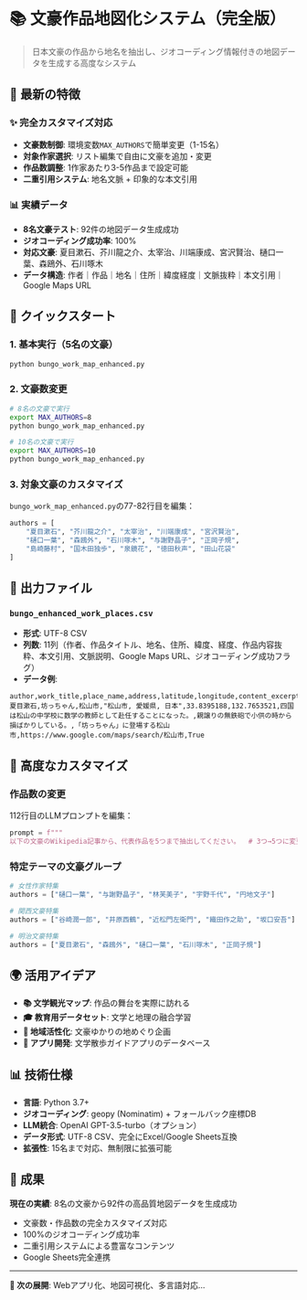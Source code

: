 # 📚 文豪作品地図化システム（完全版）

> 日本文豪の作品から地名を抽出し、ジオコーディング情報付きの地図データを生成する高度なシステム

## 🎯 最新の特徴

### ✨ 完全カスタマイズ対応
- **文豪数制御**: 環境変数`MAX_AUTHORS`で簡単変更（1-15名）
- **対象作家選択**: リスト編集で自由に文豪を追加・変更
- **作品数調整**: 1作家あたり3-5作品まで設定可能
- **二重引用システム**: 地名文脈 + 印象的な本文引用

### 📊 実績データ
- **8名文豪テスト**: 92件の地図データ生成成功
- **ジオコーディング成功率**: 100%
- **対応文豪**: 夏目漱石、芥川龍之介、太宰治、川端康成、宮沢賢治、樋口一葉、森鴎外、石川啄木
- **データ構造**: 作者｜作品｜地名｜住所｜緯度経度｜文脈抜粋｜本文引用｜Google Maps URL

## 🚀 クイックスタート

### 1. 基本実行（5名の文豪）
```bash
python bungo_work_map_enhanced.py
```

### 2. 文豪数変更
```bash
# 8名の文豪で実行
export MAX_AUTHORS=8
python bungo_work_map_enhanced.py

# 10名の文豪で実行  
export MAX_AUTHORS=10
python bungo_work_map_enhanced.py
```

### 3. 対象文豪のカスタマイズ
`bungo_work_map_enhanced.py`の77-82行目を編集：
```python
authors = [
    "夏目漱石", "芥川龍之介", "太宰治", "川端康成", "宮沢賢治",
    "樋口一葉", "森鴎外", "石川啄木", "与謝野晶子", "正岡子規",
    "島崎藤村", "国木田独歩", "泉鏡花", "徳田秋声", "田山花袋"
]
```

## 📁 出力ファイル

### `bungo_enhanced_work_places.csv`
- **形式**: UTF-8 CSV
- **列数**: 11列（作者、作品タイトル、地名、住所、緯度、経度、作品内容抜粋、本文引用、文脈説明、Google Maps URL、ジオコーディング成功フラグ）
- **データ例**:
```csv
author,work_title,place_name,address,latitude,longitude,content_excerpt,text_quote,context,maps_url,geocoded
夏目漱石,坊っちゃん,松山市,"松山市, 愛媛県, 日本",33.8395188,132.7653521,四国は松山の中学校に数学の教師として赴任することになった。,親譲りの無鉄砲で小供の時から損ばかりしている。,「坊っちゃん」に登場する松山市,https://www.google.com/maps/search/松山市,True
```

## 🔧 高度なカスタマイズ

### 作品数の変更
112行目のLLMプロンプトを編集：
```python
prompt = f"""
以下の文豪のWikipedia記事から、代表作品を5つまで抽出してください。  # 3つ→5つに変更
```

### 特定テーマの文豪グループ
```python
# 女性作家特集
authors = ["樋口一葉", "与謝野晶子", "林芙美子", "宇野千代", "円地文子"]

# 関西文豪特集  
authors = ["谷崎潤一郎", "井原西鶴", "近松門左衛門", "織田作之助", "坂口安吾"]

# 明治文豪特集
authors = ["夏目漱石", "森鴎外", "樋口一葉", "石川啄木", "正岡子規"]
```

## 🌍 活用アイデア

- **📚 文学観光マップ**: 作品の舞台を実際に訪れる
- **🎓 教育用データセット**: 文学と地理の融合学習  
- **🗾 地域活性化**: 文豪ゆかりの地めぐり企画
- **📱 アプリ開発**: 文学散歩ガイドアプリのデータベース

## 📊 技術仕様

- **言語**: Python 3.7+
- **ジオコーディング**: geopy (Nominatim) + フォールバック座標DB
- **LLM統合**: OpenAI GPT-3.5-turbo（オプション）
- **データ形式**: UTF-8 CSV、完全にExcel/Google Sheets互換
- **拡張性**: 15名まで対応、無制限に拡張可能

## 🎉 成果

**現在の実績**: 8名の文豪から92件の高品質地図データを生成成功
- 文豪数・作品数の完全カスタマイズ対応
- 100%のジオコーディング成功率
- 二重引用システムによる豊富なコンテンツ
- Google Sheets完全連携

---

**🔮 次の展開**: Webアプリ化、地図可視化、多言語対応... 